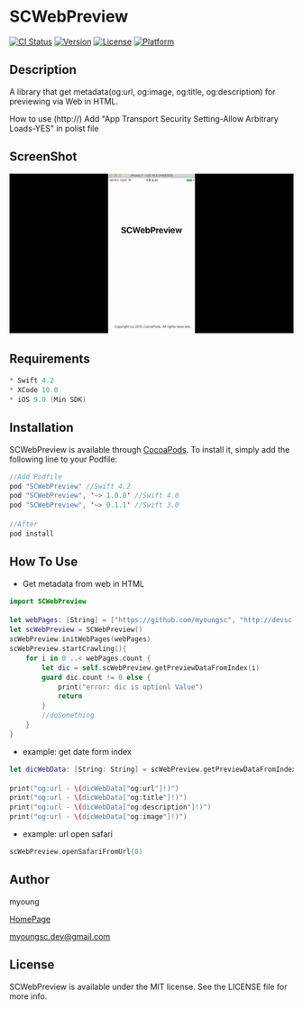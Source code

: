 # SCWebPreview
[![CI Status](http://img.shields.io/travis/myoungsc/SCWebPreview.svg?style=flat)](https://travis-ci.org/myoungsc/SCWebPreview)
[![Version](https://img.shields.io/cocoapods/v/SCWebPreview.svg?style=flat)](http://cocoapods.org/pods/SCWebPreview)
[![License](https://img.shields.io/cocoapods/l/SCWebPreview.svg?style=flat)](http://cocoapods.org/pods/SCWebPreview)
[![Platform](https://img.shields.io/cocoapods/p/SCWebPreview.svg?style=flat)](http://cocoapods.org/pods/SCWebPreview)


## Description
A library that get metadata(og:url, og:image, og:title, og:description) for previewing via Web in HTML.

How to use (http://)
Add "App Transport Security Setting-Allow Arbitrary Loads-YES" in polist file

## ScreenShot
![](https://github.com/myoungsc/SCWebPreview/blob/master/SCWebPreview_ScreenShot.gif?raw=true)

## Requirements
```swift
* Swift 4.2
* XCode 10.0
* iOS 9.0 (Min SDK)
```

## Installation
SCWebPreview is available through [CocoaPods](http://cocoapods.org). To install
it, simply add the following line to your Podfile:

```swift
//Add Podfile
pod "SCWebPreview" //Swift 4.2
pod "SCWebPreview", '~> 1.0.0' //Swift 4.0
pod "SCWebPreview", '~> 0.1.1' //Swift 3.0

//After
pod install
```

## How To Use
- Get metadata from web in HTML

```swift
import SCWebPreview

let webPages: [String] = ["https://github.com/myoungsc", "http://devsc.tistory.com/"]
let scWebPreview = SCWebPreview()
scWebPreview.initWebPages(webPages)
scWebPreview.startCrawling(){
    for i in 0 ..< webPages.count {
        let dic = self.scWebPreview.getPreviewDataFromIndex(i)
        guard dic.count != 0 else {
            print("error: dic is optionl Value")
            return
        }
        //doSomething
    }
}
```

- example: get date form index

```Swift
let dicWebData: [String: String] = scWebPreview.getPreviewDataFromIndex(0)

print("og:url - \(dicWebData["og:url"]!)")
print("og:url - \(dicWebData["og:title"]!)")
print("og:url - \(dicWebData["og:description"]!)")
print("og:url - \(dicWebData["og:image"]!)")
```

- example: url open safari

```Swift
scWebPreview.openSafariFromUrl(0)
```

## Author
myoung

[HomePage](http://devsc.tistory.com)

<myoungsc.dev@gmail.com>


## License
SCWebPreview is available under the MIT license. See the LICENSE file for more info.
